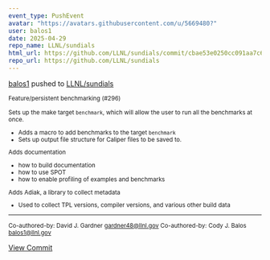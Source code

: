 ```yaml
---
event_type: PushEvent
avatar: "https://avatars.githubusercontent.com/u/5669480?"
user: balos1
date: 2025-04-29
repo_name: LLNL/sundials
html_url: https://github.com/LLNL/sundials/commit/cbae53e0250cc091aa7c64809beca8d487642ba0
repo_url: https://github.com/LLNL/sundials
---
```


<a href='https://github.com/balos1' target='_blank'>balos1</a> pushed to <a href='https://github.com/LLNL/sundials' target='_blank'>LLNL/sundials</a>

<small>Feature/persistent benchmarking (#296)

Sets up the make target `benchmark`, which will allow the user to run
all the benchmarks at once.
- Adds a macro to add benchmarks to the target `benchmark`
- Sets up output file structure for Caliper files to be saved to.

Adds documentation
- how to build documentation
- how to use SPOT
- how to enable profiling of examples and benchmarks

Adds Adiak, a library to collect metadata
- Used to collect TPL versions, compiler versions, and various other
build data

---------

Co-authored-by: David J. Gardner <gardner48@llnl.gov>
Co-authored-by: Cody J. Balos <balos1@llnl.gov></small>

<a href='https://github.com/LLNL/sundials/commit/cbae53e0250cc091aa7c64809beca8d487642ba0' target='_blank'>View Commit</a>